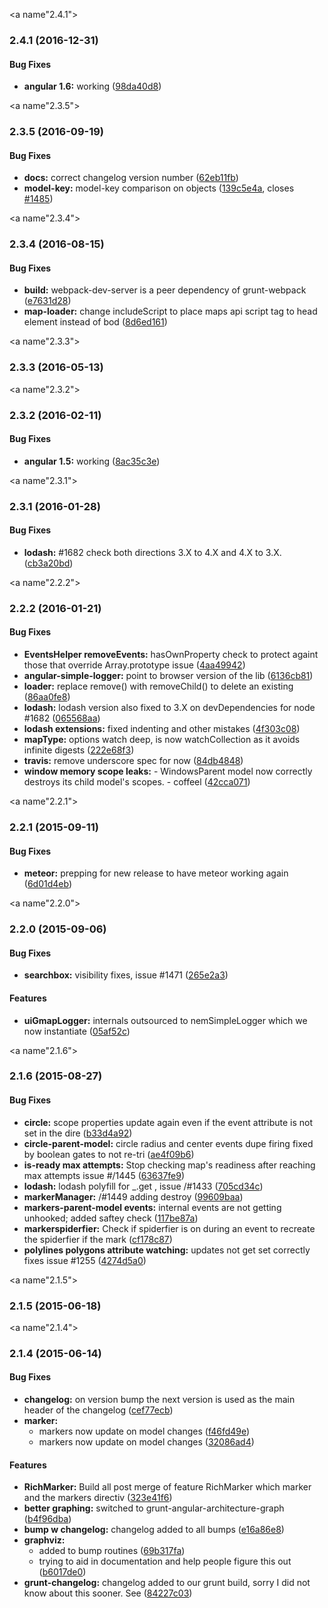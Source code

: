 <a name"2.4.1"></a>
### 2.4.1 (2016-12-31)


#### Bug Fixes

* **angular 1.6:** working ([98da40d8](https://github.com/angular-ui/angular-google-maps/pull/1990/commits/98da40d86966a7b5faefbfd15c4a63d7f5281bdf))


<a name"2.3.5"></a>
### 2.3.5 (2016-09-19)


#### Bug Fixes

* **docs:** correct changelog version number ([62eb11fb](https://github.com/angular-ui/angular-google-maps/commit/62eb11fb))
* **model-key:** model-key comparison on objects ([139c5e4a](https://github.com/angular-ui/angular-google-maps/commit/139c5e4a), closes [#1485](https://github.com/angular-ui/angular-google-maps/issues/1485))


<a name"2.3.4"></a>
### 2.3.4 (2016-08-15)


#### Bug Fixes

* **build:** webpack-dev-server is a peer dependency of grunt-webpack ([e7631d28](https://github.com/angular-ui/angular-google-maps/commit/e7631d28))
* **map-loader:** change includeScript to place maps api script tag to head element instead of bod ([8d6ed161](https://github.com/angular-ui/angular-google-maps/commit/8d6ed161))


<a name"2.3.3"></a>
### 2.3.3 (2016-05-13)


<a name"2.3.2"></a>
### 2.3.2 (2016-02-11)


#### Bug Fixes

* **angular 1.5:** working ([8ac35c3e](https://github.com/angular-ui/angular-google-maps/commit/8ac35c3e))


<a name"2.3.1"></a>
### 2.3.1 (2016-01-28)


#### Bug Fixes

* **lodash:** #1682 check both directions 3.X to 4.X and 4.X to 3.X. ([cb3a20bd](https://github.com/angular-ui/angular-google-maps/commit/cb3a20bd))


<a name"2.2.2"></a>
### 2.2.2 (2016-01-21)


#### Bug Fixes

* **EventsHelper removeEvents:** hasOwnProperty check to protect againt those that override Array.prototype issue ([4aa49942](https://github.com/angular-ui/angular-google-maps/commit/4aa49942))
* **angular-simple-logger:** point to browser version of the lib ([6136cb81](https://github.com/angular-ui/angular-google-maps/commit/6136cb81))
* **loader:** replace remove() with removeChild() to delete an existing ([86aa0fe8](https://github.com/angular-ui/angular-google-maps/commit/86aa0fe8))
* **lodash:** lodash version also fixed to 3.X on devDependencies for node #1682 ([065568aa](https://github.com/angular-ui/angular-google-maps/commit/065568aa))
* **lodash extensions:** fixed indenting and other mistakes ([4f303c08](https://github.com/angular-ui/angular-google-maps/commit/4f303c08))
* **mapType:** options watch deep, is now watchCollection as it avoids infinite digests ([222e68f3](https://github.com/angular-ui/angular-google-maps/commit/222e68f3))
* **travis:** remove underscore spec for now ([84db4848](https://github.com/angular-ui/angular-google-maps/commit/84db4848))
* **window memory scope leaks:** - WindowsParent model now correctly destroys its child model's scopes. - coffeel ([42cca071](https://github.com/angular-ui/angular-google-maps/commit/42cca071))


<a name"2.2.1"></a>
### 2.2.1 (2015-09-11)


#### Bug Fixes

* **meteor:** prepping for new release to have meteor working again ([6d01d4eb](https://github.com/angular-ui/angular-google-maps/commit/6d01d4eb))


<a name"2.2.0"></a>
### 2.2.0 (2015-09-06)

#### Bug Fixes

* **searchbox:** visibility fixes, issue #1471 ([265e2a3](https://github.com/angular-ui/angular-google-maps/commit/265e2a3))

#### Features

* **uiGmapLogger:** internals outsourced to nemSimpleLogger which we now instantiate ([05af52c](https://github.com/angular-ui/angular-google-maps/commit/05af52c))

<a name"2.1.6"></a>
### 2.1.6 (2015-08-27)


#### Bug Fixes

* **circle:** scope properties update again even if the event attribute is not set in the dire ([b33d4a92](https://github.com/angular-ui/angular-google-maps/commit/b33d4a92))
* **circle-parent-model:** circle radius and center events dupe firing fixed by boolean gates to not re-tri ([ae4f09b6](https://github.com/angular-ui/angular-google-maps/commit/ae4f09b6))
* **is-ready max attempts:** Stop checking map's readiness after reaching max attempts issue #/1445 ([63637fe9](https://github.com/angular-ui/angular-google-maps/commit/63637fe9))
* **lodash:** lodash polyfill for _.get , issue /#1433 ([705cd34c](https://github.com/angular-ui/angular-google-maps/commit/705cd34c))
* **markerManager:** /#1449 adding destroy ([99609baa](https://github.com/angular-ui/angular-google-maps/commit/99609baa))
* **markers-parent-model events:** internal events are not getting unhooked; added saftey check ([117be87a](https://github.com/angular-ui/angular-google-maps/commit/117be87a))
* **markerspiderfier:** Check if spiderfier is on during an event to recreate the spiderfier if the mark ([cf178c87](https://github.com/angular-ui/angular-google-maps/commit/cf178c87))
* **polylines polygons attribute watching:** updates not get set correctly fixes issue #1255 ([4274d5a0](https://github.com/angular-ui/angular-google-maps/commit/4274d5a0))


<a name"2.1.5"></a>
### 2.1.5 (2015-06-18)


<a name"2.1.4"></a>
### 2.1.4 (2015-06-14)


#### Bug Fixes

* **changelog:** on version bump the next version is used as the main header of the changelog ([cef77ecb](https://github.com/angular-ui/angular-google-maps/commit/cef77ecb))
* **marker:**
  * markers now update on model changes ([f46fd49e](https://github.com/angular-ui/angular-google-maps/commit/f46fd49e))
  * markers now update on model changes ([32086ad4](https://github.com/angular-ui/angular-google-maps/commit/32086ad4))


#### Features

* **RichMarker:** Build all post merge of feature RichMarker which marker and the markers directiv ([323e41f6](https://github.com/angular-ui/angular-google-maps/commit/323e41f6))
* **better graphing:** switched to grunt-angular-architecture-graph ([b4f96dba](https://github.com/angular-ui/angular-google-maps/commit/b4f96dba))
* **bump w changelog:** changelog added to all bumps ([e16a86e8](https://github.com/angular-ui/angular-google-maps/commit/e16a86e8))
* **graphviz:**
  * added to bump routines ([69b317fa](https://github.com/angular-ui/angular-google-maps/commit/69b317fa))
  * trying to aid in documentation and help people figure this out ([b6017de0](https://github.com/angular-ui/angular-google-maps/commit/b6017de0))
* **grunt-changelog:** changelog added to our grunt build, sorry I did not know about this sooner. See  ([84227c03](https://github.com/angular-ui/angular-google-maps/commit/84227c03))
